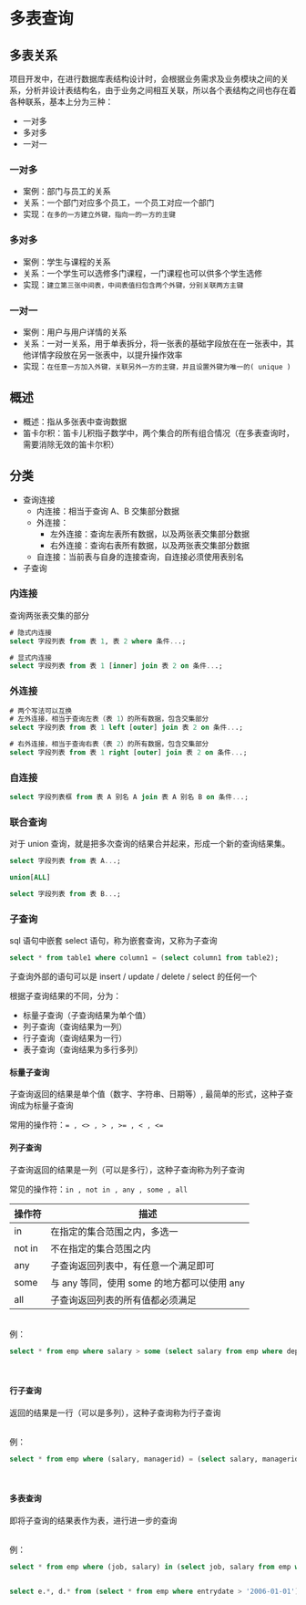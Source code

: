 
# 多表查询

## 多表关系
项目开发中，在进行数据库表结构设计时，会根据业务需求及业务模块之间的关系，分析并设计表结构名，由于业务之间相互关联，所以各个表结构之间也存在着各种联系，基本上分为三种：
- 一对多
- 多对多
- 一对一

### 一对多
- 案例：部门与员工的关系
- 关系：一个部门对应多个员工，一个员工对应一个部门
- 实现：`在多的一方建立外键，指向一的一方的主键`

### 多对多
- 案例：学生与课程的关系
- 关系：一个学生可以选修多门课程，一门课程也可以供多个学生选修
- 实现：`建立第三张中间表，中间表值扫包含两个外键，分别关联两方主键`


### 一对一
- 案例：用户与用户详情的关系
- 关系：一对一关系，用于单表拆分，将一张表的基础字段放在在一张表中，其他详情字段放在另一张表中，以提升操作效率
- 实现：`在任意一方加入外键，关联另外一方的主键，并且设置外键为唯一的( unique )`


## 概述
- 概述：指从多张表中查询数据
- 笛卡尔积：笛卡儿积指子数学中，两个集合的所有组合情况（在多表查询时，需要消除无效的笛卡尔积）

## 分类
- 查询连接
    - 内连接：相当于查询 A、B 交集部分数据
    - 外连接：
        - 左外连接：查询左表所有数据，以及两张表交集部分数据
        - 右外连接：查询右表所有数据，以及两张表交集部分数据
    - 自连接：当前表与自身的连接查询，自连接必须使用表别名
- 子查询

### 内连接

查询两张表交集的部分

```sql
# 隐式内连接
select 字段列表 from 表 1, 表 2 where 条件...;

# 显式内连接
select 字段列表 from 表 1 [inner] join 表 2 on 条件...;
```

### 外连接

```sql
# 两个写法可以互换
# 左外连接，相当于查询左表（表 1）的所有数据，包含交集部分
select 字段列表 from 表 1 left [outer] join 表 2 on 条件...;

# 右外连接，相当于查询右表（表 2）的所有数据，包含交集部分
select 字段列表 from 表 1 right [outer] join 表 2 on 条件...;
```

### 自连接
```sql
select 字段列表框 from 表 A 别名 A join 表 A 别名 B on 条件...;
```

### 联合查询
对于 union 查询，就是把多次查询的结果合并起来，形成一个新的查询结果集。
```sql
select 字段列表 from 表 A...;

union[ALL]

select 字段列表 from 表 B...;
```

### 子查询
sql 语句中嵌套 select 语句，称为嵌套查询，又称为子查询

```sql
select * from table1 where column1 = (select column1 from table2);
```

子查询外部的语句可以是 insert / update / delete / select 的任何一个

根据子查询结果的不同，分为：
- 标量子查询（子查询结果为单个值）
- 列子查询（查询结果为一列）
- 行子查询（查询结果为一行）
- 表子查询（查询结果为多行多列）


#### 标量子查询
子查询返回的结果是单个值（数字、字符串、日期等）, 最简单的形式，这种子查询成为标量子查询

常用的操作符：`= , <> , > , >= , < , <=`


#### 列子查询
子查询返回的结果是一列（可以是多行），这种子查询称为列子查询

常见的操作符：`in , not in , any , some , all`

操作符|描述
--|--
in|在指定的集合范围之内，多选一
not in|不在指定的集合范围之内
any|子查询返回列表中，有任意一个满足即可
some|与 any 等同，使用 some 的地方都可以使用 any
all|子查询返回列表的所有值都必须满足

<br>
例：

```sql
select * from emp where salary > some (select salary from emp where dept_id  = (select id from dept where name = '研发部'));
```

<br>

#### 行子查询
返回的结果是一行（可以是多列），这种子查询称为行子查询

<br>
例：

```sql
select * from emp where (salary, managerid) = (select salary, managerid from emp where name = 'xxx')
```

<br>

#### 多表查询

即将子查询的结果表作为表，进行进一步的查询

<br>
例：

```sql
select * from emp where (job, salary) in (select job, salary from emp where name = 'a' or name = 'b');


select e.*, d.* from (select * from emp where entrydate > '2006-01-01') e left join dept d on e.dept_id = d.id;
```
